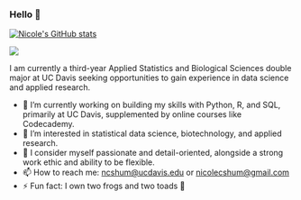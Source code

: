 ### Hello 👋

[![Nicole's GitHub stats](https://github-readme-stats.vercel.app/api?username=nicolcshum&theme=omni)](https://github.com/anuraghazra/github-readme-stats)

<img align="center" src="https://github-readme-stats.vercel.app/api/top-langs/?username=nicolecshum&theme=omni" />

I am currently a third-year Applied Statistics and Biological Sciences double major at UC Davis seeking opportunities to gain experience in data science and applied research. 

- 🔭 I’m currently working on building my skills with Python, R, and SQL, primarily at UC Davis, supplemented by online courses like Codecademy.
- 🌱 I’m interested in statistical data science, biotechnology, and applied research.
- 👯 I consider myself passionate and detail-oriented, alongside a strong work ethic and ability to be flexible.
- 📫 How to reach me: ncshum@ucdavis.edu or nicolecshum@gmail.com
- ⚡ Fun fact: I own two frogs and two toads :frog:

<!--
**nicolecshum/nicolecshum** is a ✨ _special_ ✨ repository because its `README.md` (this file) appears on your GitHub profile.

Here are some ideas to get you started:

- 🔭 I’m currently working on ...
- 🌱 I’m currently learning ...
- 👯 I’m looking to collaborate on ...
- 🤔 I’m looking for help with ...
- 💬 Ask me about ...
- 📫 How to reach me: ...
- 😄 Pronouns: ...
- ⚡ Fun fact: ...
-->

